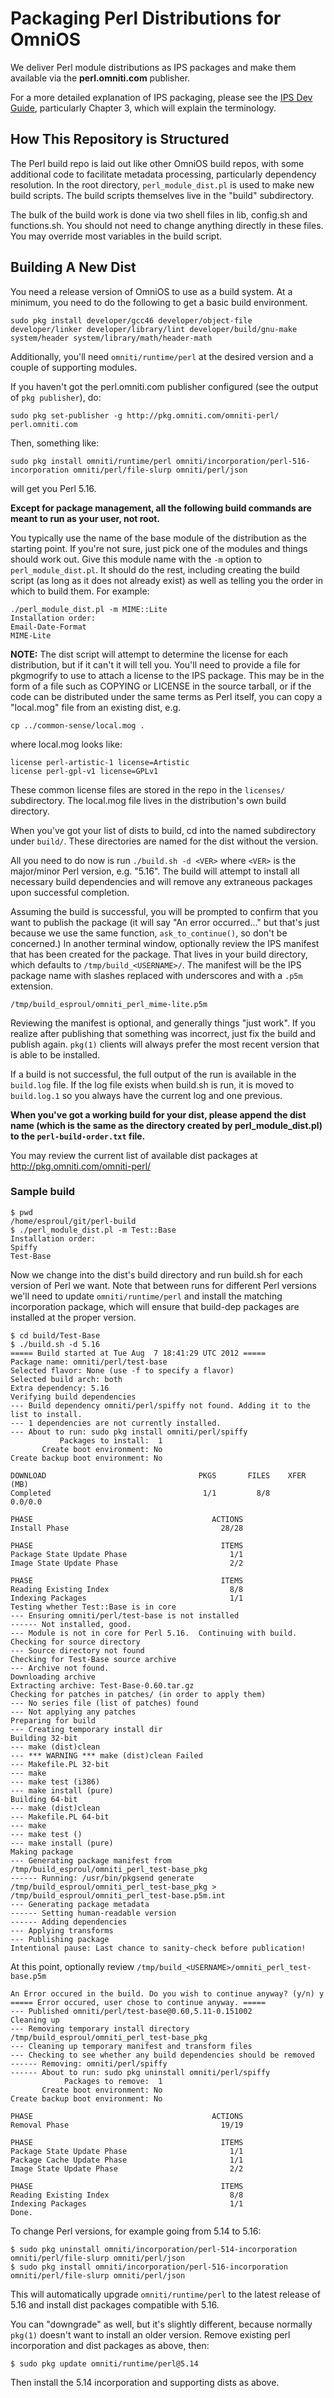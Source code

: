 # Packaging Perl Distributions for OmniOS

We deliver Perl module distributions as IPS packages and make them available via 
the __perl.omniti.com__ publisher.

For a more detailed explanation of IPS packaging, please see the [IPS Dev 
 Guide](http://hub.opensolaris.org/bin/download/Project+pkg/files/ipsdevguide.pdf), 
 particularly Chapter 3, which will explain the terminology.

## How This Repository is Structured

The Perl build repo is laid out like other OmniOS build repos, with some 
additional code to facilitate metadata processing, particularly dependency 
resolution.  In the root directory, `perl_module_dist.pl` is used to make new 
build scripts.  The build scripts themselves live in the "build" subdirectory.

The bulk of the build work is done via two shell files in lib, config.sh and 
functions.sh.  You should not need to change anything directly in these files.  
You may override most variables in the build script.

## Building A New Dist

You need a release version of OmniOS to use as a build system.  At a minimum, 
you need to do the following to get a basic build environment.

	sudo pkg install developer/gcc46 developer/object-file developer/linker developer/library/lint developer/build/gnu-make system/header system/library/math/header-math

Additionally, you'll need `omniti/runtime/perl` at the desired version and a 
couple of supporting modules.  

If you haven't got the perl.omniti.com publisher configured (see the output of
`pkg publisher`), do:

	sudo pkg set-publisher -g http://pkg.omniti.com/omniti-perl/ perl.omniti.com

Then, something like:

	sudo pkg install omniti/runtime/perl omniti/incorporation/perl-516-incorporation omniti/perl/file-slurp omniti/perl/json

will get you Perl 5.16.

__Except for package management, all the following build commands are meant to run
as your user, not root.__

You typically use the name of the base module of the distribution as the 
starting point.  If you're not sure, just pick one of the modules and things 
should work out.  Give this module name with the `-m` option to 
`perl_module_dist.pl`.  It should do the rest, including creating the build 
script (as long as it does not already exist) as well as telling you the order 
in which to build them. For example:

	./perl_module_dist.pl -m MIME::Lite
	Installation order:
	Email-Date-Format
	MIME-Lite

__NOTE:__ The dist script will attempt to determine the license for each 
distribution, but if it can't it will tell you.  You'll need to provide a file 
for pkgmogrify to use to attach a license to the IPS package.  This may be in 
the form of a file such as COPYING or LICENSE in the source tarball, or 
if the code can be distributed under the same terms as Perl itself, you 
can copy a "local.mog" file from an existing dist, e.g.

	cp ../common-sense/local.mog .

where local.mog looks like:

	license perl-artistic-1 license=Artistic
	license perl-gpl-v1 license=GPLv1

These common license files are stored in the repo in the `licenses/` 
subdirectory. The local.mog file lives in the distribution's own build 
directory.

When you've got your list of dists to build, cd into the named subdirectory 
under `build/`.  These directories are named for the dist without the version.  

All you need to do now is run `./build.sh -d <VER>` where `<VER>` is the 
major/minor Perl version, e.g. "5.16".  The build will attempt to install all
necessary build dependencies and will remove any extraneous packages upon
successful completion.

Assuming the build is successful, you will be prompted to confirm that you want
to publish the package (it will say "An error occurred..." but that's just
because we use the same function, `ask_to_continue()`, so don't be concerned.)
In another terminal window, optionally review the IPS manifest that has been
created for the package.  That lives in your build directory, which defaults to
`/tmp/build_<USERNAME>/`.  The manifest will be the IPS package name with
slashes replaced with underscores and with a `.p5m` extension.

	/tmp/build_esproul/omniti_perl_mime-lite.p5m

Reviewing the manifest is optional, and generally things "just work".  If you 
realize after publishing that something was incorrect, just fix the build and 
publish again.  `pkg(1)` clients will always prefer the most recent version that 
is able to be installed.

If a build is not successful, the full output of the run is available in the 
`build.log` file.  If the log file exists when build.sh is run, it is moved to 
`build.log.1` so you always have the current log and one previous.

__When you've got a working build for your dist, please append the dist name
(which is the same as the directory created by perl_module_dist.pl) to the
`perl-build-order.txt` file.__

You may review the current list of available dist packages at 
http://pkg.omniti.com/omniti-perl/

### Sample build

	$ pwd
	/home/esproul/git/perl-build
	$ ./perl_module_dist.pl -m Test::Base
	Installation order:
	Spiffy
	Test-Base

Now we change into the dist's build directory and run build.sh for each version
of Perl we want.  Note that between runs for different Perl versions we'll need
to update `omniti/runtime/perl` and install the matching incorporation package,
which will ensure that build-dep packages are installed at the proper version.

	$ cd build/Test-Base
	$ ./build.sh -d 5.16
	===== Build started at Tue Aug  7 18:41:29 UTC 2012 =====
	Package name: omniti/perl/test-base
	Selected flavor: None (use -f to specify a flavor)
	Selected build arch: both
	Extra dependency: 5.16
	Verifying build dependencies
	--- Build dependency omniti/perl/spiffy not found. Adding it to the list to install.
	--- 1 dependencies are not currently installed.
	--- About to run: sudo pkg install omniti/perl/spiffy
	           Packages to install:  1     
	       Create boot environment: No
	Create backup boot environment: No
	
	DOWNLOAD                                  PKGS       FILES    XFER (MB)
	Completed                                  1/1         8/8      0.0/0.0
	
	PHASE                                        ACTIONS
	Install Phase                                  28/28
	
	PHASE                                          ITEMS
	Package State Update Phase                       1/1 
	Image State Update Phase                         2/2 
	
	PHASE                                          ITEMS
	Reading Existing Index                           8/8 
	Indexing Packages                                1/1
	Testing whether Test::Base is in core
	--- Ensuring omniti/perl/test-base is not installed
	------ Not installed, good.
	--- Module is not in core for Perl 5.16.  Continuing with build.
	Checking for source directory
	--- Source directory not found
	Checking for Test-Base source archive
	--- Archive not found.
	Downloading archive
	Extracting archive: Test-Base-0.60.tar.gz
	Checking for patches in patches/ (in order to apply them)
	--- No series file (list of patches) found
	--- Not applying any patches
	Preparing for build
	--- Creating temporary install dir
	Building 32-bit
	--- make (dist)clean
	--- *** WARNING *** make (dist)clean Failed
	--- Makefile.PL 32-bit
	--- make
	--- make test (i386)
	--- make install (pure)
	Building 64-bit
	--- make (dist)clean
	--- Makefile.PL 64-bit
	--- make
	--- make test ()
	--- make install (pure)
	Making package
	--- Generating package manifest from /tmp/build_esproul/omniti_perl_test-base_pkg
	------ Running: /usr/bin/pkgsend generate /tmp/build_esproul/omniti_perl_test-base_pkg > /tmp/build_esproul/omniti_perl_test-base.p5m.int
	--- Generating package metadata
	------ Setting human-readable version
	------ Adding dependencies
	--- Applying transforms
	--- Publishing package
	Intentional pause: Last chance to sanity-check before publication!

At this point, optionally review `/tmp/build_<USERNAME>/omniti_perl_test-base.p5m`

	An Error occured in the build. Do you wish to continue anyway? (y/n) y
	===== Error occured, user chose to continue anyway. =====
	--- Published omniti/perl/test-base@0.60,5.11-0.151002
	Cleaning up
	--- Removing temporary install directory /tmp/build_esproul/omniti_perl_test-base_pkg
	--- Cleaning up temporary manifest and transform files
	--- Checking to see whether any build dependencies should be removed
	------ Removing: omniti/perl/spiffy 
	------ About to run: sudo pkg uninstall omniti/perl/spiffy 
	            Packages to remove:  1
	       Create boot environment: No
	Create backup boot environment: No
	
	PHASE                                        ACTIONS
	Removal Phase                                  19/19 
	
	PHASE                                          ITEMS
	Package State Update Phase                       1/1 
	Package Cache Update Phase                       1/1
	Image State Update Phase                         2/2
	
	PHASE                                          ITEMS
	Reading Existing Index                           8/8 
	Indexing Packages                                1/1
	Done.

To change Perl versions, for example going from 5.14 to 5.16:

	$ sudo pkg uninstall omniti/incorporation/perl-514-incorporation omniti/perl/file-slurp omniti/perl/json
	$ sudo pkg install omniti/incorporation/perl-516-incorporation omniti/perl/file-slurp omniti/perl/json

This will automatically upgrade `omniti/runtime/perl` to the latest release of 
5.16 and install dist packages compatible with 5.16.

You can "downgrade" as well, but it's slightly different, because normally 
`pkg(1)` doesn't want to install an older version. Remove existing perl
incorporation and dist packages as above, then:

	$ sudo pkg update omniti/runtime/perl@5.14

Then install the 5.14 incorporation and supporting dists as above.


